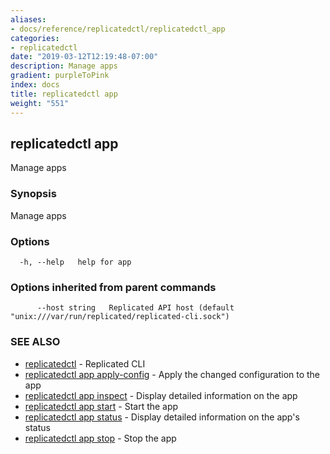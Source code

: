 ```yaml
---
aliases:
- docs/reference/replicatedctl/replicatedctl_app
categories:
- replicatedctl
date: "2019-03-12T12:19:48-07:00"
description: Manage apps
gradient: purpleToPink
index: docs
title: replicatedctl app
weight: "551"
---
```


## replicatedctl app

Manage apps

### Synopsis

Manage apps

### Options

```
  -h, --help   help for app
```

### Options inherited from parent commands

```
      --host string   Replicated API host (default "unix:///var/run/replicated/replicated-cli.sock")
```

### SEE ALSO

* [replicatedctl](/api/replicatedctl/)	 - Replicated CLI
* [replicatedctl app apply-config](/api/replicatedctl/replicatedctl_app_apply-config/)	 - Apply the changed configuration to the app
* [replicatedctl app inspect](/api/replicatedctl/replicatedctl_app_inspect/)	 - Display detailed information on the app
* [replicatedctl app start](/api/replicatedctl/replicatedctl_app_start/)	 - Start the app
* [replicatedctl app status](/api/replicatedctl/replicatedctl_app_status/)	 - Display detailed information on the app's status
* [replicatedctl app stop](/api/replicatedctl/replicatedctl_app_stop/)	 - Stop the app

